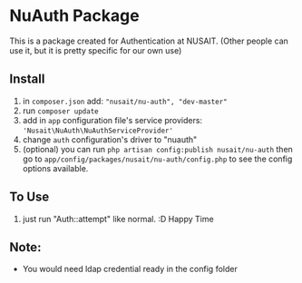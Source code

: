 # NuAuth Package

This is a package created for Authentication at NUSAIT.
(Other people can use it, but it is pretty specific for our own use)

## Install
1. in `composer.json` add: `"nusait/nu-auth", "dev-master"`
2. run `composer update`
3. add in `app` configuration file's service providers: `'Nusait\NuAuth\NuAuthServiceProvider'`
4. change `auth` configuration's driver to "nuauth"
5. (optional) you can run `php artisan config:publish nusait/nu-auth` then go to `app/config/packages/nusait/nu-auth/config.php` to see the config options available.

## To Use
1. just run "Auth::attempt" like normal. :D Happy Time

## Note:
- You would need ldap credential ready in the config folder